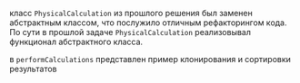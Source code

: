 класс `PhysicalCalculation` из прошлого решения был заменен абстрактным классом, что послужило отличным рефакторингом кода. По сути в прошлой задаче `PhysicalCalculation` реализовывал функционал абстрактного класса.

в `performCalculations` представлен пример клонирования и сортировки результатов
